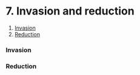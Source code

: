 # 7. Invasion and reduction

1. [Invasion](7.-invasion-and-reduction.md#invasion)
2. [Reduction](7.-invasion-and-reduction.md#reduction)

### Invasion

### Reduction

